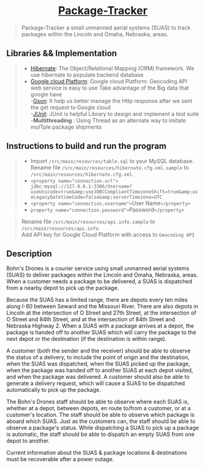 <h1 align="center"><a href="https://github.com/zhuxinyishcn/package-tracker" target="_blank">Package-Tracker</a></h1>

> Package-Tracker a  small unmanned aerial systems (SUAS) to track packages within the Lincoln and Omaha, Nebraska, areas. 
## Libraries && Implementation
>- [Hibernate](https://hibernate.org/orm/): The Object/Relational Mapping (ORM) framework. We use hibernate to populate backend database    
> - [Google cloud Platform](https://cloud.google.com/): Google cloud Platform: Geocoding API web service is easy to use Take advantage of the Big data that google have   
> -[Gson](https://sites.google.com/site/gson/gson-user-guide):  It help us better manage the Http response after we sent the get request to Google cloud  
>  -[JUnit](https://junit.org/junit5/): JUnit is helpful Library to design and implement a test suite  
>  -__Multithreading__ :  Using Thread as an alternate way to imitate mulTple package shipments 
##  Instructions to build and run the program

>- Import `/src/main/resources/table.sql` to your MySQL database.
Rename file `/src/main/resources/hibernate.cfg.xml.sample` to `/src/main/resources/hibernate.cfg.xml`.   
>  - `<property name="connection.url"> jdbc:mysql://127.0.0.1:3306/Username?useUnicode=true&amp;useJDBCCompliantTimezoneShift=true&amp;useLegacyDatetimeCode=false&amp;serverTimezone=UTC`       
>  - `<property name="connection.username">`User Name`</property>`    
>  -  `property name="connection.password">`Password`</property>`    
    
>Rename file `/src/main/resources/api.info.sample` to `/src/main/resources/api.info`.   
> Add API key for Google Cloud Platform with access to `Geocoding API`
##  Description

Bohn's Drones is a courier service using small unmanned aerial systems (SUAS)
to deliver packages within the Lincoln and Omaha, Nebraska, areas.  When a
customer needs a package to be delivered, a SUAS is dispatched from a nearby
depot to pick up the package.

Because the SUAS has a limited range, there are depots every ten miles along
I-80 between Seward and the Missouri River.  There are also depots in
Lincoln at the intersection of O Street and 27th Street, at the intersection of
O Street and 84th Street, and at the intersection of 84th Street and Nebraska
Highway 2.  When a SUAS with a package arrives at a depot, the package is
handed off to another SUAS which will carry the package to the next depot or
the destination (if the destination is within range).

A customer (both the sender and the receiver) should be able to observe the
status of a delivery, to include the point of origin and the destination,
when the SUAS was dispatched, when the SUAS picked up the package, when the
package was handed off to another SUAS at each depot visited, and when the
package was delivered.  A customer should also be able to generate a delivery
request, which will cause a SUAS to be dispatched automatically to pick up the
package.

The Bohn's Drones staff should be able to observe where each SUAS is, whether
at a depot, between depots, en route to/from a customer, or at a customer's
location.  The staff should be able to observe which package is aboard which
SUAS.  Just as the customers can, the staff should be able to observe a
package's status.  While dispatching a SUAS to pick up a package is automatic,
the staff should be able to dispatch an empty SUAS from one depot to another.

Current information about the SUAS & package locations & destinations must be
recoverable after a power outage.



